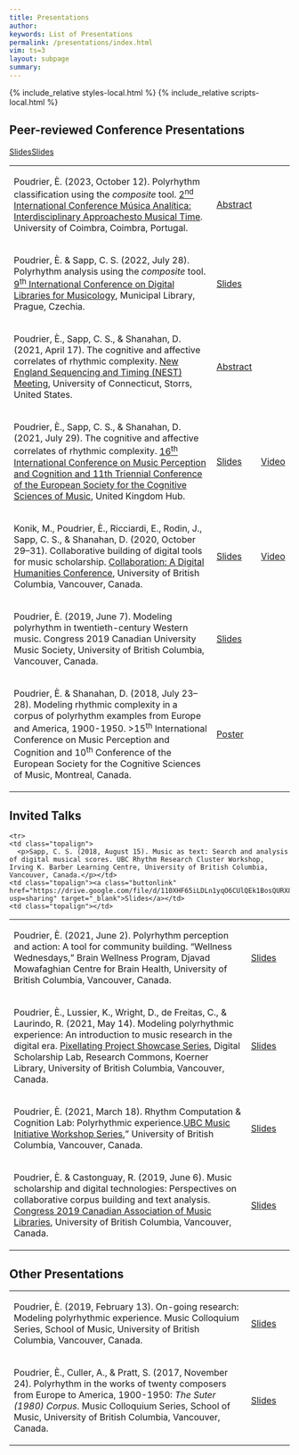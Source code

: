 ```yaml
---
title: Presentations 
author: 
keywords: List of Presentations 
permalink: /presentations/index.html
vim: ts=3
layout: subpage
summary: 
---
```


{% include_relative styles-local.html %}
{% include_relative scripts-local.html %}


## Peer-reviewed Conference Presentations ##
	
<table>
<tbody>
	
<tr>
    <td class="topalign">
	  <p>Poudrier, È. (2023, October 12). Polyrhythm classification using the <em>composite</em> tool. <a href="https://www.uc.pt/ceis20/musica-analitica-2023/" target="_blank">2<sup>nd</sup> International Conference Música Analítica: Interdisciplinary Approachesto Musical Time</a>. University of Coimbra, Coimbra, Portugal.</p></td>
    <td class="topalign"><a class="buttonlink" href="https://drive.google.com/file/d/1zpQeZquW1BLp5tFDyFuMVD3f7XjVIHIA/view?usp=drive_link" target="_blank">Abstract</a></td><a class="buttonlink" href="https://drive.google.com/file/d/1l4--rtXTRjKaT7Ifrx15R5QeI4OiHJGA/view?usp=drive_link" target="_blank">Slides</a></td>
    	<td class="topalign"> </td>
  </tr>
  
  <tr>
    <td class="topalign">
	<p>Poudrier, È. &amp; Sapp, C. S. (2022, July 28). Polyrhythm analysis using the <em>composite</em> tool. <a href="https://dlfm.web.ox.ac.uk/9th-international-conference-on-digital-libraries-for-musicology" target="_blank">9<sup>th</sup> International Conference on Digital Libraries for Musicology</a>, Municipal Library, Prague, Czechia.</p></td>
    <td class="topalign"><a class="buttonlink" href="https://drive.google.com/file/d/1U9MEUWjJUeIicMP_RS6mXI5GTIDFCPny/view?usp=drive_link" target="_blank">Slides</a></td>
	<td class="topalign"> </td>
</tr>
	
<tr>
    <td class="topalign">
	  <p>Poudrier, È., Sapp, C. S., &amp; Shanahan, D. (2021, April 17). The cognitive and affective correlates of rhythmic complexity. <a href="https://drive.google.com/file/d/1MRCQkWy3VWGPLYFpl0uvIaM6gptNxrJo/view" target="_blank">New England Sequencing and Timing (NEST) Meeting</a>, University of Connecticut, Storrs, United States.</p></td>
    <td class="topalign"><a class="buttonlink" href="https://drive.google.com/file/d/1zpQeZquW1BLp5tFDyFuMVD3f7XjVIHIA/view?usp=drive_link" target="_blank">Abstract</a></td><a class="buttonlink" href="https://drive.google.com/file/d/17_VwWnLdMX-2sJrk1UwxWz2FJo7fQ5bT/view?usp=sharing" target="_blank">Slides</a></td>
    <td class="topalign"> </td>
  </tr>
  
  <tr>
    <td class="topalign">
	  <p>Poudrier, È., Sapp, C. S., &amp; Shanahan, D. (2021, July 29). The cognitive and affective correlates of rhythmic complexity. <a href="https://icmpc2021.sites.sheffield.ac.uk/" target="_blank">16<sup>th</sup> International Conference on Music Perception and Cognition and 11th Triennial Conference of the European Society for the Cognitive Sciences of Music</a>, United Kingdom Hub.</p></td>
    <td class="topalign"><a class="buttonlink" href="https://drive.google.com/file/d/1VjE2k70_8pjUPDY7vlREcX54J6QNdqF5/view?usp=sharing" target="_blank">Slides</a></td>
    <td class="topalign"><a class="buttonlink" href="https://www.youtube.com/watch?v=A8lk36AlfPYforth" target="_blank">Video</a></td>
  </tr>
  
  <tr>
    <td class="topalign">
	  <p>Konik, M., Poudrier, È., Ricciardi, E., Rodin, J., Sapp, C. S., &amp; Shanahan, D. (2020, October 29–31). Collaborative building of digital tools for music scholarship. <a href="https://dhconference.sites.olt.ubc.ca/conference-info/program/" target="_blank">Collaboration: A Digital Humanities Conference</a>, University of British Columbia, Vancouver, Canada.</p></td>
    <td class="topalign"><a class="buttonlink" href="https://drive.google.com/file/d/1ZAHgiFMKfO8MBrqthm0JXpys1I02m4Dt/view?usp=sharing" target="_blank">Slides</a></td>
    <td class="topalign"><a class="buttonlink" href="https://youtu.be/zXxe7F5G3qM?si=ybqM4HaEa8LhoD-s" target="_blank">Video</a></td>
  </tr>
  
  <tr>
    <td class="topalign">
	  <p>Poudrier, È. (2019, June 7). Modeling polyrhythm in twentieth-century Western music. Congress 2019 Canadian University Music Society, University of British Columbia, Vancouver, Canada.</p></td>
    <td class="topalign"><a class="buttonlink" href="https://drive.google.com/file/d/1M4ic5Uj1pz7ThW855VM-wDMXFx2OPAWu/view?usp=sharing" target="_blank">Slides</a></td>
    <td class="topalign"></td>
  </tr>
  
  <tr>
    <td class="topalign">
	  <p>Poudrier, È. &amp; Shanahan, D. (2018, July 23–28). Modeling rhythmic complexity in a corpus of polyrhythm examples from Europe and America, 1900-1950. >15<sup>th</sup> International Conference on Music Perception and Cognition and 10<sup>th</sup> Conference of the European Society for the Cognitive Sciences of Music</a>, Montreal, Canada.</p></td>
    <td class="topalign"><a class="buttonlink" href="https://drive.google.com/file/d/1tQvN77iFEwHX7wm2ghyoi_wwBaF6roH0/view?usp=sharing" target="_blank">Poster</a></td>
    <td class="topalign"></td>
  </tr>
	
</tbody>
</table>


## Invited Talks ##

<table>
<tbody>
  <tr>
    <td class="topalign">
	  <p>Poudrier, È. (2021, June 2). Polyrhythm perception and action: A tool for community building. “Wellness Wednesdays,” Brain Wellness Program, Djavad Mowafaghian Centre for Brain Health, University of British Columbia, Vancouver, Canada.</p></td>
    <td class="topalign"><a class="buttonlink" href="https://drive.google.com/file/d/19-mLwjCVCP0HeCA4A-9R3SHFgpKstlrV/view?usp=sharing" target="_blank">Slides</a></td>
    <td class="topalign"></td>
  </tr>
	
  <tr>
    <td class="topalign">
	  <p>Poudrier, È., Lussier, K., Wright, D., de Freitas, C., &amp; Laurindo, R. (2021, May 14). Modeling polyrhythmic experience: An introduction to music research in the digital era. <a href="https://libcal.library.ubc.ca/calendar/vancouver/pixellating-20210514" target="_blank">Pixellating Project Showcase Series</a>, Digital Scholarship Lab, Research Commons, Koerner Library, University of British Columbia, Vancouver, Canada.</p></td>
    <td class="topalign"><a class="buttonlink" href="https://drive.google.com/file/d/1ibEbXf65EfEYjRFxR_OPULJiSvCwOxaa/view?usp=sharing" target="_blank">Slides</a></td>
    <td class="topalign"></td>
  </tr>
	
  <tr>
    <td class="topalign">
	  <p>Poudrier, È. (2021, March 18). Rhythm Computation &amp; Cognition Lab: Polyrhythmic experience.<a href="https://www.ubcmusicinitiative.com/pastevents/introduction-to-music-cognition-with-dr-poudrier" target="_blank">UBC Music Initiative Workshop Series</a>,” University of British Columbia, Vancouver, Canada.</p></td>
    <td class="topalign"><a class="buttonlink" href="https://drive.google.com/file/d/1ZXXPwhUyN3XTEqqRLfAmBLWyAJa6eFte/view?usp=sharing" target="_blank">Slides</a></td>
    <td class="topalign"></td>
  </tr>
	
  <tr>
    <td class="topalign">
	  <p>Poudrier, È. &amp; Castonguay, R. (2019, June 6). Music scholarship and digital technologies: Perspectives on collaborative corpus building and text analysis. <a href="https://www.caml-acbm.org/en/conferences/caml-acbm-conference-2019/" target="_blank">Congress 2019 Canadian Association of Music Libraries</a>, University of British Columbia, Vancouver, Canada.</p></td>
    <td class="topalign"><a class="buttonlink" href="https://drive.google.com/file/d/1Sve8IOjYsIq4HHAu2PCi2FKC5xosq4yA/view?usp=sharing" target="_blank">Slides</a></td>
    <td class="topalign"></td>
  </tr>

	<tr>
    <td class="topalign">
	  <p>Sapp, C. S. (2018, August 15). Music as text: Search and analysis of digital musical scores. UBC Rhythm Research Cluster Workshop, Irving K. Barber Learning Centre, University of British Columbia, Vancouver, Canada.</p></td>
    <td class="topalign"><a class="buttonlink" href="https://drive.google.com/file/d/110XHF65iLDLn1yqO6CUlQEk1BosQURX8/view?usp=sharing" target="_blank">Slides</a></td>
    <td class="topalign"></td>
  </tr>

</tbody>
</table>


## Other Presentations ##

<table>
<tbody>
  <tr>
    <td class="topalign">
	  <p>Poudrier, È. (2019, February 13). On-going research: Modeling polyrhythmic experience. Music Colloquium Series, School of Music, University of British Columbia, Vancouver, Canada.</p></td>
    <td class="topalign"><a class="buttonlink" href="https://drive.google.com/file/d/1_e9jOCE3F2ynfmHsDzoUqwdzZDjRPsQ1/view?usp=sharing" target="_blank">Slides</a></td>
    <td class="topalign"></td>
  </tr>
  <tr>
    <td class="topalign">
	  <p>Poudrier, È., Culler, A., &amp; Pratt, S. (2017, November 24). Polyrhythm in the works of twenty composers from Europe to America, 1900-1950: <em>The Suter (1980) Corpus</em>. Music Colloquium Series, School of Music, University of British Columbia, Vancouver, Canada.</p></td>
    <td class="topalign"><a class="buttonlink" href="https://drive.google.com/file/d/1fg9STy0TBi0V-086XvSmTPEWk1nqmq0J/view?usp=sharing" target="_blank">Slides</a></td>
    <td class="topalign"></td>
  </tr>

</tbody>
</table>

